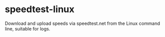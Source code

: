 # speedtest-linux
Download and upload speeds via speedtest.net from the Linux command line, suitable for logs. 
